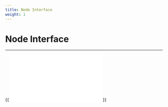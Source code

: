 ```yaml
---
title: Node Interface
weight: 1
---
```


# Node Interface
---

{{<embed src="../node_base/filecoin_node.id" lang="go" >}}
